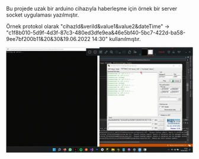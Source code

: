 Bu projede uzak bir arduino cihazıyla haberleşme için örnek bir server socket uygulaması yazılmıştır. 

Örnek protokol olarak  "cihazId&veriId&value1&value2&dateTime" -> "c1f8b010-5d9f-4d3f-87c3-480ed3dfe9ea&46e5bf40-5bc7-422d-ba58-9ee7bf200b11&20&30&19.06.2022 14:30" kullanılmıştır. 


<img src='https://github.com/Mehmet175/SocketListening/blob/main/program.gif' />
